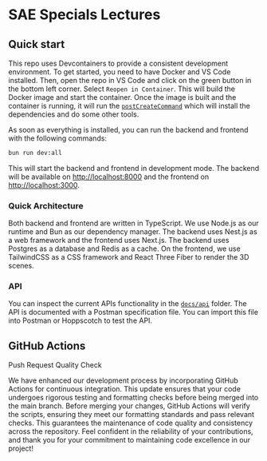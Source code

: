# SAE Specials Lectures

## Quick start

This repo uses Devcontainers to provide a consistent development environment. To get started, you need to have Docker and VS Code installed. Then, open the repo in VS Code and click on the green button in the bottom left corner. Select `Reopen in Container`. This will build the Docker image and start the container. Once the image is built and the container is running, it will run the [`postCreateCommand`](/.devcontainer/scripts/post_create.sh) which will install the dependencies and do some other tools.

As soon as everything is installed, you can run the backend and frontend with the following commands:

```sh
bun run dev:all
```

This will start the backend and frontend in development mode. The backend will be available on <http://localhost:8000> and the frontend on <http://localhost:3000>.

### Quick Architecture

Both backend and frontend are written in TypeScript. We use Node.js as our runtime and Bun as our dependency manager. The backend uses Nest.js as a web framework and the frontend uses Next.js. The backend uses Postgres as a database and Redis as a cache. On the frontend, we use TailwindCSS as a CSS framework and React Three Fiber to render the 3D scenes.

### API

You can inspect the current APIs functionality in the [`docs/api`](./docs/api/spec.json) folder. The API is documented with a Postman specification file. You can import this file into Postman or Hoppscotch to test the API.

## GitHub Actions

Push Request Quality Check

We have enhanced our development process by incorporating GitHub Actions for continuous integration. This update ensures that your code undergoes rigorous testing and formatting checks before being merged into the main branch.
Before merging your changes, GitHub Actions will verify the scripts, ensuring they meet our formatting standards and pass relevant checks. This guarantees the maintenance of code quality and consistency across the repository.
Feel confident in the reliability of your contributions, and thank you for your commitment to maintaining code excellence in our project!
